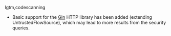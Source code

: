 lgtm,codescanning
* Basic support for the [Gin](https://github.com/gin-gonic/gin) HTTP library has been added (extending UntrustedFlowSource), which may lead to more results from the security queries.
